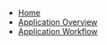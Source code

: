 * [Home](/)
* [Application Overview](application_overview.md "Application Overview | MClassrooms Documentation")
* [Application Workflow](application_workflow.md "Application Workflow | MClassrooms Documentation")